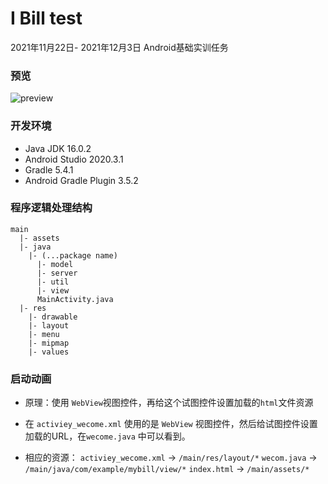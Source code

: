 # I Bill   test
2021年11月22日- 2021年12月3日 Android基础实训任务

### 预览
![preview](/preview.gif)

### 开发环境
- Java JDK 16.0.2
- Android Studio 2020.3.1
- Gradle 5.4.1
- Android Gradle Plugin 3.5.2

### 程序逻辑处理结构
```
main 
  |- assets
  |- java
    |- (...package name)
      |- model
      |- server
      |- util
      |- view
      MainActivity.java
  |- res 
    |- drawable
    |- layout 
    |- menu
    |- mipmap
    |- values

```

### 启动动画
  - 原理：使用 ``WebView``视图控件，再给这个试图控件设置加载的``html``文件资源

  - 在 ``activiey_wecome.xml`` 使用的是 ``WebView`` 视图控件，然后给试图控件设置加载的URL，在``wecome.java`` 中可以看到。

  - 相应的资源： ``activiey_wecome.xml`` -> ``/main/res/layout/*``
    ``wecom.java`` -> ``/main/java/com/example/mybill/view/*``
    ``index.html`` -> ``/main/assets/*``


